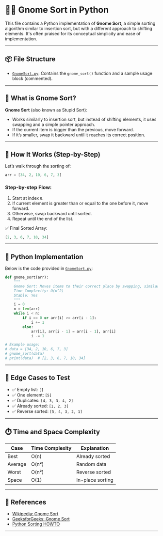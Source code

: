 # 🧙‍♂️ Gnome Sort in Python

This file contains a Python implementation of **Gnome Sort**, a simple sorting algorithm similar to insertion sort, but with a different approach to shifting elements. It's often praised for its conceptual simplicity and ease of implementation.

---

## 📦 File Structure

- [`GnomeSort.py`](./GnomeSort.py): Contains the `gnome_sort()` function and a sample usage block (commented).

---

## 📌 What is Gnome Sort?

**Gnome Sort** (also known as Stupid Sort):

- Works similarly to insertion sort, but instead of shifting elements, it uses swapping and a simple pointer approach.
- If the current item is bigger than the previous, move forward.
- If it’s smaller, swap it backward until it reaches its correct position.

---

## 🔧 How It Works (Step-by-Step)

Let’s walk through the sorting of:

```python
arr = [34, 2, 10, 6, 7, 3]
````

### Step-by-step Flow:

1. Start at index `0`.
2. If current element is greater than or equal to the one before it, move forward.
3. Otherwise, swap backward until sorted.
4. Repeat until the end of the list.

✅ Final Sorted Array:

```python
[2, 3, 6, 7, 10, 34]
```

---

## 🧪 Python Implementation

Below is the code provided in [`GnomeSort.py`](./GnomeSort.py):

```python
def gnome_sort(arr):
    """
    Gnome Sort: Moves items to their correct place by swapping, similar to insertion sort but simpler code.
    Time Complexity: O(n^2)
    Stable: Yes
    """
    i = 0
    n = len(arr)
    while i < n:
        if i == 0 or arr[i] >= arr[i - 1]:
            i += 1
        else:
            arr[i], arr[i - 1] = arr[i - 1], arr[i]
            i -= 1

# Example usage:
# data = [34, 2, 10, 6, 7, 3]
# gnome_sort(data)
# print(data)  # [2, 3, 6, 7, 10, 34]
```

---

## 🧪 Edge Cases to Test

* ✅ Empty list: `[]`
* ✅ One element: `[5]`
* ✅ Duplicates: `[4, 3, 3, 4, 2]`
* ✅ Already sorted: `[1, 2, 3]`
* ✅ Reverse sorted: `[5, 4, 3, 2, 1]`

---

## ⏱️ Time and Space Complexity

| Case    | Time Complexity | Explanation      |
| ------- | --------------- | ---------------- |
| Best    | O(n)            | Already sorted   |
| Average | O(n²)           | Random data      |
| Worst   | O(n²)           | Reverse sorted   |
| Space   | O(1)            | In-place sorting |

---

## 📎 References

* [Wikipedia: Gnome Sort](https://en.wikipedia.org/wiki/Gnome_sort)
* [GeeksforGeeks: Gnome Sort](https://www.geeksforgeeks.org/gnome-sort-a-stupid-one/)
* [Python Sorting HOWTO](https://docs.python.org/3/howto/sorting.html)

---

